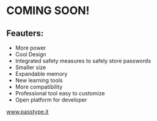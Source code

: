 # COMING SOON!

## Feauters:
  - More power
  - Cool Design
  - Integrated safety measures to safely store passwords
  - Smaller size
  - Expandable memory
  - New learning tools
  - More compatibility
  - Professional tool easy to customize
  - Open platform for developer

www.passtype.it

